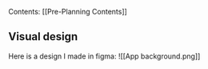 
Contents:
[[Pre-Planning Contents]]
## Visual design

Here is a design I made in figma: 
![[App background.png]]
